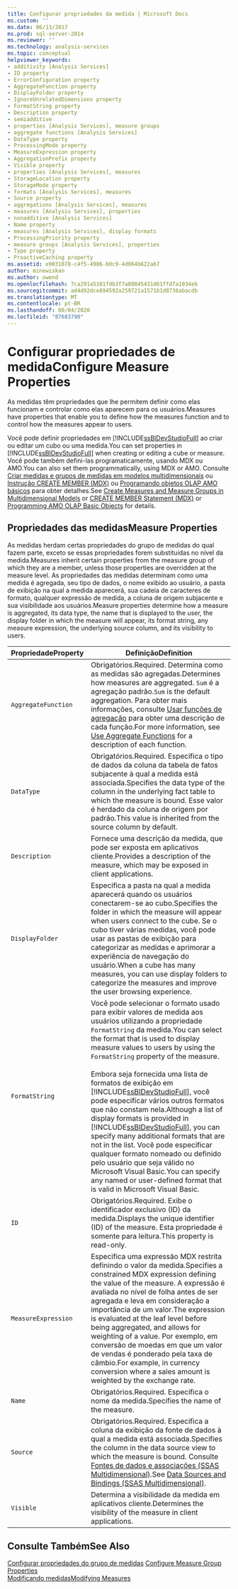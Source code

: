 ```yaml
---
title: Configurar propriedades da medida | Microsoft Docs
ms.custom: ''
ms.date: 06/13/2017
ms.prod: sql-server-2014
ms.reviewer: ''
ms.technology: analysis-services
ms.topic: conceptual
helpviewer_keywords:
- additivity [Analysis Services]
- ID property
- ErrorConfiguration property
- AggregateFunction property
- DisplayFolder property
- IgnoreUnrelatedDimensions property
- FormatString property
- Description property
- semiadditive
- properties [Analysis Services], measure groups
- aggregate functions [Analysis Services]
- DataType property
- ProcessingMode property
- MeasureExpression property
- AggregationPrefix property
- Visible property
- properties [Analysis Services], measures
- StorageLocation property
- StorageMode property
- formats [Analysis Services], measures
- Source property
- aggregations [Analysis Services], measures
- measures [Analysis Services], properties
- nonadditive [Analysis Services]
- Name property
- measures [Analysis Services], display formats
- ProcessingPriority property
- measure groups [Analysis Services], properties
- Type property
- ProactiveCaching property
ms.assetid: e9031078-c4f5-4986-b0c9-4d064b622ab7
author: minewiskan
ms.author: owend
ms.openlocfilehash: 7ca291a5181fdb3f7a88845431d61ffd7a1034eb
ms.sourcegitcommit: ad4d92dce894592a259721a1571b1d8736abacdb
ms.translationtype: MT
ms.contentlocale: pt-BR
ms.lasthandoff: 08/04/2020
ms.locfileid: "87683790"
---
```

# <a name="configure-measure-properties"></a><span data-ttu-id="63a8a-102">Configurar propriedades de medida</span><span class="sxs-lookup"><span data-stu-id="63a8a-102">Configure Measure Properties</span></span>
  <span data-ttu-id="63a8a-103">As medidas têm propriedades que lhe permitem definir como elas funcionam e controlar como elas aparecem para os usuários.</span><span class="sxs-lookup"><span data-stu-id="63a8a-103">Measures have properties that enable you to define how the measures function and to control how the measures appear to users.</span></span>  
  
 <span data-ttu-id="63a8a-104">Você pode definir propriedades em [!INCLUDE[ssBIDevStudioFull](../../includes/ssbidevstudiofull-md.md)] ao criar ou editar um cubo ou uma medida.</span><span class="sxs-lookup"><span data-stu-id="63a8a-104">You can set properties in [!INCLUDE[ssBIDevStudioFull](../../includes/ssbidevstudiofull-md.md)] when creating or editing a cube or measure.</span></span> <span data-ttu-id="63a8a-105">Você pode também defini-las programaticamente, usando MDX ou AMO.</span><span class="sxs-lookup"><span data-stu-id="63a8a-105">You can also set them programmatically, using MDX or AMO.</span></span> <span data-ttu-id="63a8a-106">Consulte [Criar medidas e grupos de medidas em modelos multidimensionais](create-measures-and-measure-groups-in-multidimensional-models.md) ou [Instrução CREATE MEMBER &#40;MDX&#41;](/sql/mdx/mdx-data-definition-create-member) ou [Programando objetos OLAP AMO básicos](https://docs.microsoft.com/bi-reference/amo/programming-amo-olap-basic-objects) para obter detalhes.</span><span class="sxs-lookup"><span data-stu-id="63a8a-106">See [Create Measures and Measure Groups in Multidimensional Models](create-measures-and-measure-groups-in-multidimensional-models.md) or [CREATE MEMBER Statement &#40;MDX&#41;](/sql/mdx/mdx-data-definition-create-member) or [Programming AMO OLAP Basic Objects](https://docs.microsoft.com/bi-reference/amo/programming-amo-olap-basic-objects) for details.</span></span>  
  
## <a name="measure-properties"></a><span data-ttu-id="63a8a-107">Propriedades das medidas</span><span class="sxs-lookup"><span data-stu-id="63a8a-107">Measure Properties</span></span>  
 <span data-ttu-id="63a8a-108">As medidas herdam certas propriedades do grupo de medidas do qual fazem parte, exceto se essas propriedades forem substituídas no nível da medida.</span><span class="sxs-lookup"><span data-stu-id="63a8a-108">Measures inherit certain properties from the measure group of which they are a member, unless those properties are overridden at the measure level.</span></span> <span data-ttu-id="63a8a-109">As propriedades das medidas determinam como uma medida é agregada, seu tipo de dados, o nome exibido ao usuário, a pasta de exibição na qual a medida aparecerá, sua cadeia de caracteres de formato, qualquer expressão de medida, a coluna de origem subjacente e sua visibilidade aos usuários.</span><span class="sxs-lookup"><span data-stu-id="63a8a-109">Measure properties determine how a measure is aggregated, its data type, the name that is displayed to the user, the display folder in which the measure will appear, its format string, any measure expression, the underlying source column, and its visibility to users.</span></span>  
  
|<span data-ttu-id="63a8a-110">Propriedade</span><span class="sxs-lookup"><span data-stu-id="63a8a-110">Property</span></span>|<span data-ttu-id="63a8a-111">Definição</span><span class="sxs-lookup"><span data-stu-id="63a8a-111">Definition</span></span>|  
|--------------|----------------|  
|`AggregateFunction`|<span data-ttu-id="63a8a-112">Obrigatórios.</span><span class="sxs-lookup"><span data-stu-id="63a8a-112">Required.</span></span> <span data-ttu-id="63a8a-113">Determina como as medidas são agregadas.</span><span class="sxs-lookup"><span data-stu-id="63a8a-113">Determines how measures are aggregated.</span></span> <span data-ttu-id="63a8a-114">`Sum` é a agregação padrão.</span><span class="sxs-lookup"><span data-stu-id="63a8a-114">`Sum` is the default aggregation.</span></span> <span data-ttu-id="63a8a-115">Para obter mais informações, consulte [Usar funções de agregação](use-aggregate-functions.md) para obter uma descrição de cada função.</span><span class="sxs-lookup"><span data-stu-id="63a8a-115">For more information, see [Use Aggregate Functions](use-aggregate-functions.md) for a description of each function.</span></span>|  
|`DataType`|<span data-ttu-id="63a8a-116">Obrigatórios.</span><span class="sxs-lookup"><span data-stu-id="63a8a-116">Required.</span></span> <span data-ttu-id="63a8a-117">Especifica o tipo de dados da coluna da tabela de fatos subjacente à qual a medida está associada.</span><span class="sxs-lookup"><span data-stu-id="63a8a-117">Specifies the data type of the column in the underlying fact table to which the measure is bound.</span></span> <span data-ttu-id="63a8a-118">Esse valor é herdado da coluna de origem por padrão.</span><span class="sxs-lookup"><span data-stu-id="63a8a-118">This value is inherited from the source column by default.</span></span>|  
|`Description`|<span data-ttu-id="63a8a-119">Fornece uma descrição da medida, que pode ser exposta em aplicativos cliente.</span><span class="sxs-lookup"><span data-stu-id="63a8a-119">Provides a description of the measure, which may be exposed in client applications.</span></span>|  
|`DisplayFolder`|<span data-ttu-id="63a8a-120">Especifica a pasta na qual a medida aparecerá quando os usuários conectarem-se ao cubo.</span><span class="sxs-lookup"><span data-stu-id="63a8a-120">Specifies the folder in which the measure will appear when users connect to the cube.</span></span> <span data-ttu-id="63a8a-121">Se o cubo tiver várias medidas, você pode usar as pastas de exibição para categorizar as medidas e aprimorar a experiência de navegação do usuário.</span><span class="sxs-lookup"><span data-stu-id="63a8a-121">When a cube has many measures, you can use display folders to categorize the measures and improve the user browsing experience.</span></span>|  
|`FormatString`|<span data-ttu-id="63a8a-122">Você pode selecionar o formato usado para exibir valores de medida aos usuários utilizando a propriedade `FormatString` da medida.</span><span class="sxs-lookup"><span data-stu-id="63a8a-122">You can select the format that is used to display measure values to users by using the `FormatString` property of the measure.</span></span><br /><br /> <span data-ttu-id="63a8a-123">Embora seja fornecida uma lista de formatos de exibição em [!INCLUDE[ssBIDevStudioFull](../../includes/ssbidevstudiofull-md.md)], você pode especificar vários outros formatos que não constam nela.</span><span class="sxs-lookup"><span data-stu-id="63a8a-123">Although a list of display formats is provided in [!INCLUDE[ssBIDevStudioFull](../../includes/ssbidevstudiofull-md.md)], you can specify many additional formats that are not in the list.</span></span> <span data-ttu-id="63a8a-124">Você pode especificar qualquer formato nomeado ou definido pelo usuário que seja válido no Microsoft Visual Basic.</span><span class="sxs-lookup"><span data-stu-id="63a8a-124">You can specify any named or user-defined format that is valid in Microsoft Visual Basic.</span></span>|  
|`ID`|<span data-ttu-id="63a8a-125">Obrigatórios.</span><span class="sxs-lookup"><span data-stu-id="63a8a-125">Required.</span></span> <span data-ttu-id="63a8a-126">Exibe o identificador exclusivo (ID) da medida.</span><span class="sxs-lookup"><span data-stu-id="63a8a-126">Displays the unique identifier (ID) of the measure.</span></span> <span data-ttu-id="63a8a-127">Esta propriedade é somente para leitura.</span><span class="sxs-lookup"><span data-stu-id="63a8a-127">This property is read-only.</span></span>|  
|`MeasureExpression`|<span data-ttu-id="63a8a-128">Especifica uma expressão MDX restrita definindo o valor da medida.</span><span class="sxs-lookup"><span data-stu-id="63a8a-128">Specifies a constrained MDX expression defining the value of the measure.</span></span> <span data-ttu-id="63a8a-129">A expressão é avaliada no nível de folha antes de ser agregada e leva em consideração a importância de um valor.</span><span class="sxs-lookup"><span data-stu-id="63a8a-129">The expression is evaluated at the leaf level before being aggregated, and allows for weighting of a value.</span></span> <span data-ttu-id="63a8a-130">Por exemplo, em conversão de moedas em que um valor de vendas é ponderado pela taxa de câmbio.</span><span class="sxs-lookup"><span data-stu-id="63a8a-130">For example, in currency conversion where a sales amount is weighted by the exchange rate.</span></span>|  
|`Name`|<span data-ttu-id="63a8a-131">Obrigatórios.</span><span class="sxs-lookup"><span data-stu-id="63a8a-131">Required.</span></span> <span data-ttu-id="63a8a-132">Especifica o nome da medida.</span><span class="sxs-lookup"><span data-stu-id="63a8a-132">Specifies the name of the measure.</span></span>|  
|`Source`|<span data-ttu-id="63a8a-133">Obrigatórios.</span><span class="sxs-lookup"><span data-stu-id="63a8a-133">Required.</span></span> <span data-ttu-id="63a8a-134">Especifica a coluna da exibição da fonte de dados à qual a medida está associada.</span><span class="sxs-lookup"><span data-stu-id="63a8a-134">Specifies the column in the data source view to which the measure is bound.</span></span> <span data-ttu-id="63a8a-135">Consulte [Fontes de dados e associações &#40;SSAS Multidimensional&#41;](data-sources-and-bindings-ssas-multidimensional.md).</span><span class="sxs-lookup"><span data-stu-id="63a8a-135">See [Data Sources and Bindings &#40;SSAS Multidimensional&#41;](data-sources-and-bindings-ssas-multidimensional.md).</span></span>|  
|`Visible`|<span data-ttu-id="63a8a-136">Determina a visibilidade da medida em aplicativos cliente.</span><span class="sxs-lookup"><span data-stu-id="63a8a-136">Determines the visibility of the measure in client applications.</span></span>|  
  
## <a name="see-also"></a><span data-ttu-id="63a8a-137">Consulte Também</span><span class="sxs-lookup"><span data-stu-id="63a8a-137">See Also</span></span>  
 <span data-ttu-id="63a8a-138">[Configurar propriedades do grupo de medidas](configure-measure-group-properties.md) </span><span class="sxs-lookup"><span data-stu-id="63a8a-138">[Configure Measure Group Properties](configure-measure-group-properties.md) </span></span>  
 [<span data-ttu-id="63a8a-139">Modificando medidas</span><span class="sxs-lookup"><span data-stu-id="63a8a-139">Modifying Measures</span></span>](../lesson-3-1-modifying-measures.md)  
  
  
